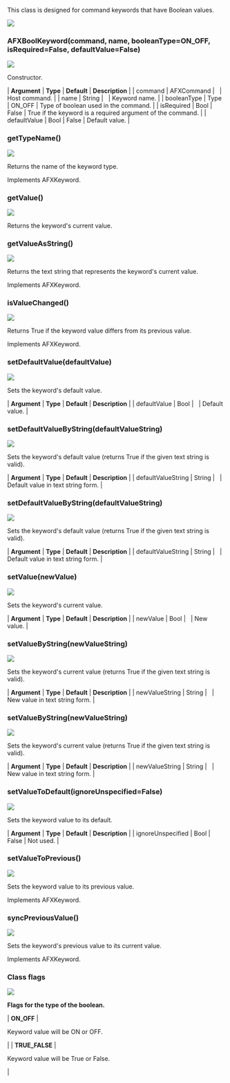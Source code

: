 This class is designed for command keywords that have Boolean values.

![](https://help.3ds.com/2023/English/DSSIMULIA_Established/SIMACAERefImages/gui-afxboolkeyword.png)

### AFXBoolKeyword(command, name, booleanType=ON_OFF, isRequired=False, defaultValue=False)  
![](https://help.3ds.com/2023/English/DSSIMULIA_Established/IconsReference/butix_top_wline.png)

Constructor.

| **Argument** | **Type** | **Default** | **Description** |
| command | AFXCommand |   | Host command. |
| name | String |   | Keyword name. |
| booleanType | Type | ON_OFF | Type of boolean used in the command. |
| isRequired | Bool | False | True if the keyword is a required argument of the command. |
| defaultValue | Bool | False | Default value. |

### getTypeName()  
![](https://help.3ds.com/2023/English/DSSIMULIA_Established/IconsReference/butix_top_wline.png)

Returns the name of the keyword type.

Implements AFXKeyword.

### getValue()  
![](https://help.3ds.com/2023/English/DSSIMULIA_Established/IconsReference/butix_top_wline.png)

Returns the keyword's current value.

### getValueAsString()  
![](https://help.3ds.com/2023/English/DSSIMULIA_Established/IconsReference/butix_top_wline.png)

Returns the text string that represents the keyword's current value.

Implements AFXKeyword.

### isValueChanged()  
![](https://help.3ds.com/2023/English/DSSIMULIA_Established/IconsReference/butix_top_wline.png)

Returns True if the keyword value differs from its previous value.

Implements AFXKeyword.

### setDefaultValue(defaultValue)  
![](https://help.3ds.com/2023/English/DSSIMULIA_Established/IconsReference/butix_top_wline.png)

Sets the keyword's default value.

| **Argument** | **Type** | **Default** | **Description** |
| defaultValue | Bool |   | Default value. |

### setDefaultValueByString(defaultValueString)  
![](https://help.3ds.com/2023/English/DSSIMULIA_Established/IconsReference/butix_top_wline.png)

Sets the keyword's default value (returns True if the given text string is valid).

| **Argument** | **Type** | **Default** | **Description** |
| defaultValueString | String |   | Default value in text string form. |

### setDefaultValueByString(defaultValueString)  
![](https://help.3ds.com/2023/English/DSSIMULIA_Established/IconsReference/butix_top_wline.png)

Sets the keyword's default value (returns True if the given text string is valid).

| **Argument** | **Type** | **Default** | **Description** |
| defaultValueString | String |   | Default value in text string form. |

### setValue(newValue)  
![](https://help.3ds.com/2023/English/DSSIMULIA_Established/IconsReference/butix_top_wline.png)

Sets the keyword's current value.

| **Argument** | **Type** | **Default** | **Description** |
| newValue | Bool |   | New value. |

### setValueByString(newValueString)  
![](https://help.3ds.com/2023/English/DSSIMULIA_Established/IconsReference/butix_top_wline.png)

Sets the keyword's current value (returns True if the given text string is valid).

| **Argument** | **Type** | **Default** | **Description** |
| newValueString | String |   | New value in text string form. |

### setValueByString(newValueString)  
![](https://help.3ds.com/2023/English/DSSIMULIA_Established/IconsReference/butix_top_wline.png)

Sets the keyword's current value (returns True if the given text string is valid).

| **Argument** | **Type** | **Default** | **Description** |
| newValueString | String |   | New value in text string form. |

### setValueToDefault(ignoreUnspecified=False)  
![](https://help.3ds.com/2023/English/DSSIMULIA_Established/IconsReference/butix_top_wline.png)

Sets the keyword value to its default.

| **Argument** | **Type** | **Default** | **Description** |
| ignoreUnspecified | Bool | False | Not used. |

### setValueToPrevious()  
![](https://help.3ds.com/2023/English/DSSIMULIA_Established/IconsReference/butix_top_wline.png)

Sets the keyword value to its previous value.

Implements AFXKeyword.

### syncPreviousValue()  
![](https://help.3ds.com/2023/English/DSSIMULIA_Established/IconsReference/butix_top_wline.png)

Sets the keyword's previous value to its current value.

Implements AFXKeyword.

### Class flags  
![](https://help.3ds.com/2023/English/DSSIMULIA_Established/IconsReference/butix_top_wline.png)


**Flags for the type of the boolean.**

| **ON_OFF** | 

Keyword value will be ON or OFF.

 |
| **TRUE_FALSE** | 

Keyword value will be True or False.

 |